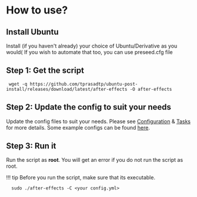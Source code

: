 # How to use?

## Install Ubuntu

Install (if you haven't already) your choice of Ubuntu/Derivative as you would( If you wish to automate that too, you can use preseed.cfg file

## Step 1: Get the script

```console
 wget -q https://github.com/tprasadtp/ubuntu-post-install/releases/download/latest/after-effects -O after-effects
 ```

## Step 2: Update the config to suit your needs

Update the config files to suit your needs.
Please see [Configuration](https://ae.prasadt.com/config) & [Tasks](https://ae.prasadt.com/tasks) for more details. Some example configs can be found [here](https://github.com/tprasadtp/ubuntu-post-install/tree/master/config).

## Step 3: Run it

Run the script as **root**. You will get an error if you do not run the script as root.

!!! tip
    Before you run the script, make sure that its executable.

```console
  sudo ./after-effects -C <your config.yml>
```
